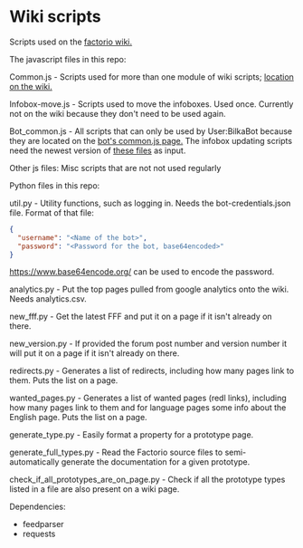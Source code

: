 # Wiki scripts

Scripts used on the [factorio wiki.](https://wiki.factorio.com)

The javascript files in this repo:

Common.js - Scripts used for more than one module of wiki scripts; [location on the wiki.](https://wiki.factorio.com/MediaWiki:Common.js)

Infobox-move.js - Scripts used to move the infoboxes. Used once. Currently not on the wiki because they don't need to be used again.

Bot_common.js - All scripts that can only be used by User:BilkaBot because they are located on the [bot's common.js page.](https://wiki.factorio.com/User:BilkaBot/common.js) The infobox updating scripts need the newest version of  [these files](https://github.com/demodude4u/Java-Factorio-Data-Wrapper/tree/master/FactorioDataWrapper/output) as input.

Other js files: Misc scripts that are not not used regularly

Python files in this repo:

util.py - Utility functions, such as logging in. Needs the bot-credentials.json file. Format of that file:

```json
{
  "username": "<Name of the bot>",
  "password": "<Password for the bot, base64encoded>"
}
```

https://www.base64encode.org/ can be used to encode the password.

analytics.py - Put the top pages pulled from google analytics onto the wiki. Needs analytics.csv.

new_fff.py - Get the latest FFF and put it on a page if it isn't already on there.

new_version.py - If provided the forum post number and version number it will put it on a page if it isn't already on there.

redirects.py - Generates a list of redirects, including how many pages link to them. Puts the list on a page.

wanted_pages.py - Generates a list of wanted pages (redl links), including how many pages link to them and for language pages some info about the English page. Puts the list on a page.

generate_type.py - Easily format a property for a prototype page.

generate_full_types.py - Read the Factorio source files to semi-automatically generate the documentation for a given prototype.

check_if_all_prototypes_are_on_page.py - Check if all the prototype types listed in a file are also present on a wiki page.

Dependencies:

* feedparser
* requests


